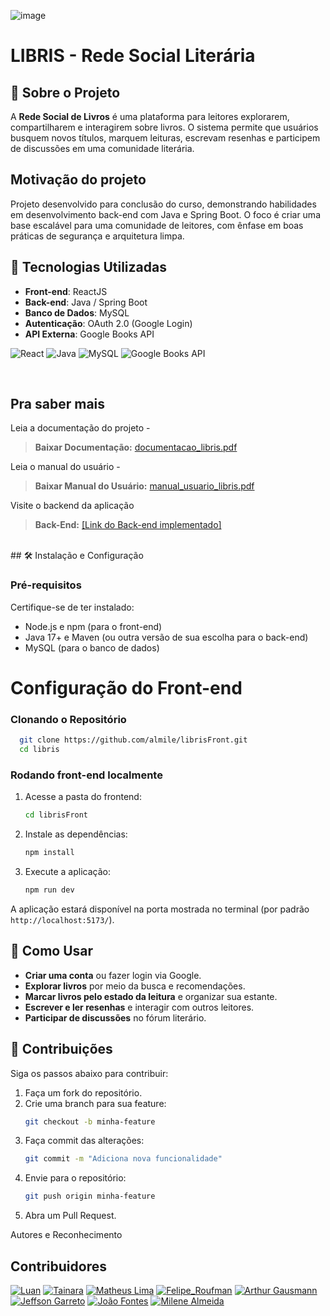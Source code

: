 ![image](https://github.com/user-attachments/assets/81d116b5-dfdf-4fdb-8957-743e21516142)

<h1> LIBRIS - Rede Social Literária</h1>

## 📖 Sobre o Projeto

A **Rede Social de Livros** é uma plataforma para leitores explorarem, compartilharem e interagirem sobre livros. O sistema permite que usuários busquem novos títulos, marquem leituras, escrevam resenhas e participem de discussões em uma comunidade literária.

## Motivação do projeto
Projeto desenvolvido para conclusão do curso, demonstrando habilidades em desenvolvimento back-end com Java e Spring Boot. O foco é criar uma base escalável para uma comunidade de leitores, com ênfase em boas práticas de segurança e arquitetura limpa.

## 🚀 Tecnologias Utilizadas

- **Front-end**: ReactJS
- **Back-end**: Java / Spring Boot
- **Banco de Dados**: MySQL
- **Autenticação**: OAuth 2.0 (Google Login)
- **API Externa**: Google Books API

![React](https://img.shields.io/badge/Front--end-ReactJS-61DAFB?logo=react&logoColor=white&style=for-the-badge)
![Java](https://img.shields.io/badge/Back--end-Java%20%2F%20Spring%20Boot-007396?logo=java&logoColor=white&style=for-the-badge)
![MySQL](https://img.shields.io/badge/Banco%20de%20Dados-MySQL-4479A1?logo=mysql&logoColor=white&style=for-the-badge)
![Google Books API](https://img.shields.io/badge/API%20Externa-Google%20Books%20API-4285F4?logo=google&logoColor=white&style=for-the-badge)

<br>

## Pra saber mais


Leia a documentação do projeto -
> **Baixar Documentação:** [documentacao_libris.pdf](https://github.com/user-attachments/files/19176275/documnetacao_libris.pdf)


Leia o manual do usuário -
> **Baixar Manual do Usuário:** [manual_usuario_libris.pdf](https://github.com/user-attachments/files/19176215/manual_usuario_libris.pdf)



Visite o backend da aplicação 
> **Back-End:** [[Link do Back-end implementado]](https://github.com/MatheusLimaCarneiro/Libris-Back)  

<br>
## 🛠️ Instalação e Configuração

### Pré-requisitos

Certifique-se de ter instalado:

- Node.js e npm (para o front-end)
- Java 17+ e Maven (ou outra versão de sua escolha para o back-end)
- MySQL (para o banco de dados)


# Configuração do Front-end

### Clonando o Repositório

```bash
  git clone https://github.com/almile/librisFront.git
  cd libris
```

### Rodando front-end localmente

1. Acesse a pasta do frontend:
   ```bash
   cd librisFront
   ```
2. Instale as dependências:
   ```bash
   npm install
   ```
3. Execute a aplicação:
   ```bash
   npm run dev
   ```

A aplicação estará disponível na porta mostrada no terminal (por padrão  `http://localhost:5173/`).

## 📌 Como Usar

- **Criar uma conta** ou fazer login via Google.
- **Explorar livros** por meio da busca e recomendações.
- **Marcar livros pelo estado da leitura** e organizar sua estante.
- **Escrever e ler resenhas** e interagir com outros leitores.
- **Participar de discussões** no fórum literário.

## 🤝 Contribuições

Siga os passos abaixo para contribuir:

1. Faça um fork do repositório.
2. Crie uma branch para sua feature:
   ```bash
   git checkout -b minha-feature
   ```
3. Faça commit das alterações:
   ```bash
   git commit -m "Adiciona nova funcionalidade"
   ```
4. Envie para o repositório:
   ```bash
   git push origin minha-feature
   ```
5. Abra um Pull Request.
   
Autores e Reconhecimento
## Contribuidores

[![Luan](https://img.shields.io/badge/Luan-009c9d?logo=github&logoColor=f4f4f4&style=flat)](https://github.com/luan-42)
[![Tainara](https://img.shields.io/badge/Tainara-f4f4f4?logo=github&logoColor=009c9d&style=flat)](https://github.com/tain4ra)
[![Matheus Lima](https://img.shields.io/badge/Matheus_Lima-009c9d?logo=github&logoColor=f4f4f4&style=flat)](https://github.com/MatheusLimaCarneiro)
[![Felipe_Roufman](https://img.shields.io/badge/Felipe_Roufman-f4f4f4?logo=github&logoColor=009c9d&style=flat)](https://github.com/FelipeRoufman)
[![Arthur Gausmann](https://img.shields.io/badge/Arthur_Gausmann-009c9d?logo=github&logoColor=f4f4f4&style=flat)](https://github.com/ArthurGausmann)
[![Jeffson Garreto](https://img.shields.io/badge/Jeffson_Garreto-f4f4f4?logo=github&logoColor=009c9d&style=flat)](https://github.com/garreto9)
[![João Fontes](https://img.shields.io/badge/João_Fontes-009c9d?logo=github&logoColor=f4f4f4&style=flat)](https://github.com/JoaoFontes-debug)
[![Milene Almeida](https://img.shields.io/badge/Milene_Almeida-f4f4f4?logo=github&logoColor=009c9d&style=flat)](https://github.com/Almile)



